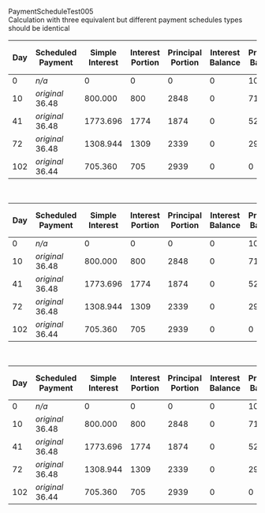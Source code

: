 PaymentScheduleTest005<br />Calculation with three equivalent but different payment schedules types should be identical<br />
<table>
    <thead><th class="ci0">Day</th><th class="ci1">Scheduled Payment</th><th class="ci2">Simple Interest</th><th class="ci3">Interest Portion</th><th class="ci4">Principal Portion</th><th class="ci5">Interest Balance</th><th class="ci6">Principal Balance</th><th class="ci7">Total Simple Interest</th><th class="ci8">Total Interest</th><th class="ci9">Total Principal</th></thead>
    <tr><td class="ci00">0</td><td class="ci01"><i>n/a<i></td><td class="ci02">0</td><td class="ci03">0</td><td class="ci04">0</td><td class="ci05">0</td><td class="ci06">10000</td><td class="ci07">0</td><td class="ci08">0</td><td class="ci09">0</td></tr><tr><td class="ci00">10</td><td class="ci01"><i>original</i> 36.48</td><td class="ci02">800.000</td><td class="ci03">800</td><td class="ci04">2848</td><td class="ci05">0</td><td class="ci06">7152</td><td class="ci07">800.000</td><td class="ci08">800</td><td class="ci09">2848</td></tr><tr><td class="ci00">41</td><td class="ci01"><i>original</i> 36.48</td><td class="ci02">1773.696</td><td class="ci03">1774</td><td class="ci04">1874</td><td class="ci05">0</td><td class="ci06">5278</td><td class="ci07">2573.696</td><td class="ci08">2574</td><td class="ci09">4722</td></tr><tr><td class="ci00">72</td><td class="ci01"><i>original</i> 36.48</td><td class="ci02">1308.944</td><td class="ci03">1309</td><td class="ci04">2339</td><td class="ci05">0</td><td class="ci06">2939</td><td class="ci07">3882.640</td><td class="ci08">3883</td><td class="ci09">7061</td></tr><tr><td class="ci00">102</td><td class="ci01"><i>original</i> 36.44</td><td class="ci02">705.360</td><td class="ci03">705</td><td class="ci04">2939</td><td class="ci05">0</td><td class="ci06">0</td><td class="ci07">4588.000</td><td class="ci08">4588</td><td class="ci09">10000</td></tr>
</table>
<br />
<table>
    <thead><th class="ci0">Day</th><th class="ci1">Scheduled Payment</th><th class="ci2">Simple Interest</th><th class="ci3">Interest Portion</th><th class="ci4">Principal Portion</th><th class="ci5">Interest Balance</th><th class="ci6">Principal Balance</th><th class="ci7">Total Simple Interest</th><th class="ci8">Total Interest</th><th class="ci9">Total Principal</th></thead>
    <tr><td class="ci00">0</td><td class="ci01"><i>n/a<i></td><td class="ci02">0</td><td class="ci03">0</td><td class="ci04">0</td><td class="ci05">0</td><td class="ci06">10000</td><td class="ci07">0</td><td class="ci08">0</td><td class="ci09">0</td></tr><tr><td class="ci00">10</td><td class="ci01"><i>original</i> 36.48</td><td class="ci02">800.000</td><td class="ci03">800</td><td class="ci04">2848</td><td class="ci05">0</td><td class="ci06">7152</td><td class="ci07">800.000</td><td class="ci08">800</td><td class="ci09">2848</td></tr><tr><td class="ci00">41</td><td class="ci01"><i>original</i> 36.48</td><td class="ci02">1773.696</td><td class="ci03">1774</td><td class="ci04">1874</td><td class="ci05">0</td><td class="ci06">5278</td><td class="ci07">2573.696</td><td class="ci08">2574</td><td class="ci09">4722</td></tr><tr><td class="ci00">72</td><td class="ci01"><i>original</i> 36.48</td><td class="ci02">1308.944</td><td class="ci03">1309</td><td class="ci04">2339</td><td class="ci05">0</td><td class="ci06">2939</td><td class="ci07">3882.640</td><td class="ci08">3883</td><td class="ci09">7061</td></tr><tr><td class="ci00">102</td><td class="ci01"><i>original</i> 36.44</td><td class="ci02">705.360</td><td class="ci03">705</td><td class="ci04">2939</td><td class="ci05">0</td><td class="ci06">0</td><td class="ci07">4588.000</td><td class="ci08">4588</td><td class="ci09">10000</td></tr>
</table>
<br />
<table>
    <thead><th class="ci0">Day</th><th class="ci1">Scheduled Payment</th><th class="ci2">Simple Interest</th><th class="ci3">Interest Portion</th><th class="ci4">Principal Portion</th><th class="ci5">Interest Balance</th><th class="ci6">Principal Balance</th><th class="ci7">Total Simple Interest</th><th class="ci8">Total Interest</th><th class="ci9">Total Principal</th></thead>
    <tr><td class="ci00">0</td><td class="ci01"><i>n/a<i></td><td class="ci02">0</td><td class="ci03">0</td><td class="ci04">0</td><td class="ci05">0</td><td class="ci06">10000</td><td class="ci07">0</td><td class="ci08">0</td><td class="ci09">0</td></tr><tr><td class="ci00">10</td><td class="ci01"><i>original</i> 36.48</td><td class="ci02">800.000</td><td class="ci03">800</td><td class="ci04">2848</td><td class="ci05">0</td><td class="ci06">7152</td><td class="ci07">800.000</td><td class="ci08">800</td><td class="ci09">2848</td></tr><tr><td class="ci00">41</td><td class="ci01"><i>original</i> 36.48</td><td class="ci02">1773.696</td><td class="ci03">1774</td><td class="ci04">1874</td><td class="ci05">0</td><td class="ci06">5278</td><td class="ci07">2573.696</td><td class="ci08">2574</td><td class="ci09">4722</td></tr><tr><td class="ci00">72</td><td class="ci01"><i>original</i> 36.48</td><td class="ci02">1308.944</td><td class="ci03">1309</td><td class="ci04">2339</td><td class="ci05">0</td><td class="ci06">2939</td><td class="ci07">3882.640</td><td class="ci08">3883</td><td class="ci09">7061</td></tr><tr><td class="ci00">102</td><td class="ci01"><i>original</i> 36.44</td><td class="ci02">705.360</td><td class="ci03">705</td><td class="ci04">2939</td><td class="ci05">0</td><td class="ci06">0</td><td class="ci07">4588.000</td><td class="ci08">4588</td><td class="ci09">10000</td></tr>
</table>

